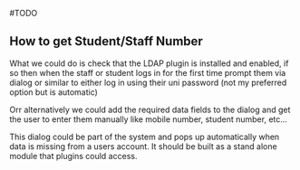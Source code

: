 #TODO

## How to get Student/Staff Number

What we could do is check that the LDAP plugin is installed and enabled,
if so then when the staff or student logs in for the first time prompt
them via dialog or similar to either log in using their uni password 
(not my preferred option but is automatic) 

Orr alternatively we could add the required data fields to the dialog 
and get the user to enter them manually like mobile number, student number, etc...

This dialog could be part of the system and pops up automatically when data is 
missing from a users account. It should be built as a stand alone module that 
plugins could access.






